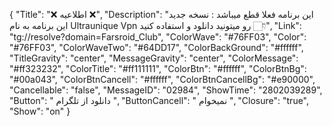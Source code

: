 {
"Title": "❌  اطلاعیه  ❌",
"Description": "این برنامه فعلا قطع میباشد : نسخه جدید این برنامه به نام Ultraunique Vpn رو میتونید دانلود و استفاده کنید 👇🏻",
"Link": "tg://resolve?domain=Farsroid_Club",
"ColorWave": "#76FF03",
"Color": "#76FF03",
"ColorWaveTwo": "#64DD17",
"ColorBackGround": "#ffffff",
"TitleGravity": "center",
"MessageGravity": "center",
"ColorMessage": "#ff323232",
"ColorTitle": "#ff111111",
"ColorBtn": "#ffffff",
"ColorBtnBg": "#00a043",
"ColorBtnCancell": "#ffffff",
"ColorBtnCancellBg": "#e90000",
"Cancellable": "false",
"MessageID": "02984",
"ShowTime": "2802039289",
"Button": " دانلود از تلگرام ",
"ButtonCancell": " نمیخوام ",
"Closure": "true",
"Show": "on"
}
